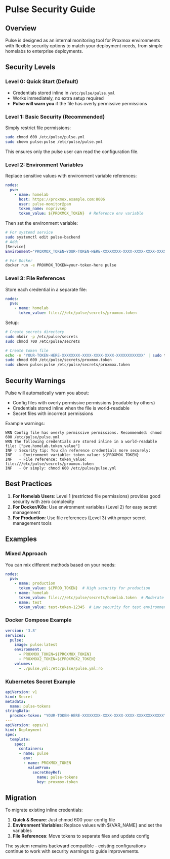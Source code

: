 # Pulse Security Guide

## Overview

Pulse is designed as an internal monitoring tool for Proxmox environments with flexible security options to match your deployment needs, from simple homelabs to enterprise deployments.

## Security Levels

### Level 0: Quick Start (Default)
- Credentials stored inline in `/etc/pulse/pulse.yml`
- Works immediately, no extra setup required
- **Pulse will warn you** if the file has overly permissive permissions

### Level 1: Basic Security (Recommended)
Simply restrict file permissions:
```bash
sudo chmod 600 /etc/pulse/pulse.yml
sudo chown pulse:pulse /etc/pulse/pulse.yml
```
This ensures only the pulse user can read the configuration file.

### Level 2: Environment Variables
Replace sensitive values with environment variable references:

```yaml
nodes:
  pve:
    - name: homelab
      host: https://proxmox.example.com:8006
      user: pulse-monitor@pam
      token_name: noprivsep
      token_value: ${PROXMOX_TOKEN}  # Reference env variable
```

Then set the environment variable:
```bash
# For systemd service
sudo systemctl edit pulse-backend
# Add:
[Service]
Environment="PROXMOX_TOKEN=YOUR-TOKEN-HERE-XXXXXXXX-XXXX-XXXX-XXXX-XXXXXXXXXXXX"

# For Docker
docker run -e PROXMOX_TOKEN=your-token-here pulse
```

### Level 3: File References
Store each credential in a separate file:

```yaml
nodes:
  pve:
    - name: homelab
      token_value: file:///etc/pulse/secrets/proxmox.token
```

Setup:
```bash
# Create secrets directory
sudo mkdir -p /etc/pulse/secrets
sudo chmod 700 /etc/pulse/secrets

# Create token file
echo -n "YOUR-TOKEN-HERE-XXXXXXXX-XXXX-XXXX-XXXX-XXXXXXXXXXXX" | sudo tee /etc/pulse/secrets/proxmox.token
sudo chmod 600 /etc/pulse/secrets/proxmox.token
sudo chown pulse:pulse /etc/pulse/secrets/proxmox.token
```

## Security Warnings

Pulse will automatically warn you about:
- Config files with overly permissive permissions (readable by others)
- Credentials stored inline when the file is world-readable
- Secret files with incorrect permissions

Example warnings:
```
WRN Config file has overly permissive permissions. Recommended: chmod 600 /etc/pulse/pulse.yml
WRN The following credentials are stored inline in a world-readable file: ["pve.homelab.token_value"]
INF 💡 Security tip: You can reference credentials more securely:
INF   - Environment variable: token_value: ${PROXMOX_TOKEN}
INF   - File reference: token_value: file:///etc/pulse/secrets/proxmox.token
INF   - Or simply: chmod 600 /etc/pulse/pulse.yml
```

## Best Practices

1. **For Homelab Users**: Level 1 (restricted file permissions) provides good security with zero complexity
2. **For Docker/K8s**: Use environment variables (Level 2) for easy secret management
3. **For Production**: Use file references (Level 3) with proper secret management tools

## Examples

### Mixed Approach
You can mix different methods based on your needs:

```yaml
nodes:
  pve:
    - name: production
      token_value: ${PROD_TOKEN}  # High security for production
    - name: homelab
      token_value: file:///etc/pulse/secrets/homelab.token  # Moderate security
    - name: test
      token_value: test-token-12345  # Low security for test environment
```

### Docker Compose Example
```yaml
version: '3.8'
services:
  pulse:
    image: pulse:latest
    environment:
      - PROXMOX_TOKEN=${PROXMOX_TOKEN}
      - PROXMOX2_TOKEN=${PROXMOX2_TOKEN}
    volumes:
      - ./pulse.yml:/etc/pulse/pulse.yml:ro
```

### Kubernetes Secret Example
```yaml
apiVersion: v1
kind: Secret
metadata:
  name: pulse-tokens
stringData:
  proxmox-token: "YOUR-TOKEN-HERE-XXXXXXXX-XXXX-XXXX-XXXX-XXXXXXXXXXXX"
---
apiVersion: apps/v1
kind: Deployment
spec:
  template:
    spec:
      containers:
      - name: pulse
        env:
        - name: PROXMOX_TOKEN
          valueFrom:
            secretKeyRef:
              name: pulse-tokens
              key: proxmox-token
```

## Migration

To migrate existing inline credentials:

1. **Quick & Secure**: Just chmod 600 your config file
2. **Environment Variables**: Replace values with ${VAR_NAME} and set the variables
3. **File References**: Move tokens to separate files and update config

The system remains backward compatible - existing configurations continue to work with security warnings to guide improvements.